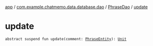 [app](../../index.md) / [com.example.chatmemo.data.database.dao](../index.md) / [PhraseDao](index.md) / [update](./update.md)

# update

`abstract suspend fun update(comment: `[`PhraseEntity`](../../com.example.chatmemo.data.database.entity/-phrase-entity/index.md)`): `[`Unit`](https://kotlinlang.org/api/latest/jvm/stdlib/kotlin/-unit/index.html)